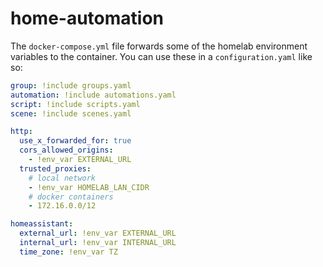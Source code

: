# home-automation

The `docker-compose.yml` file forwards some of the homelab environment variables to the container. You can use these in a `configuration.yaml` like so:

```yml
group: !include groups.yaml
automation: !include automations.yaml
script: !include scripts.yaml
scene: !include scenes.yaml

http:
  use_x_forwarded_for: true
  cors_allowed_origins:
    - !env_var EXTERNAL_URL
  trusted_proxies:
    # local network
    - !env_var HOMELAB_LAN_CIDR
    # docker containers
    - 172.16.0.0/12

homeassistant:
  external_url: !env_var EXTERNAL_URL
  internal_url: !env_var INTERNAL_URL
  time_zone: !env_var TZ
```
